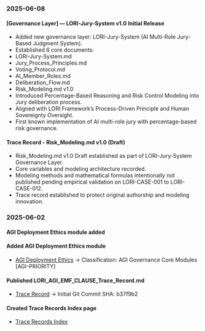 ### 2025-06-08

#### [Governance Layer] — LORI-Jury-System v1.0 Initial Release

- Added new governance layer: LORI-Jury-System (AI Multi-Role Jury-Based Judgment System).
- Established 6 core documents:
- LORI-Jury-System.md
- Jury_Process_Principles.md
- Voting_Protocol.md
- AI_Member_Roles.md
- Deliberation_Flow.md
- Risk_Modeling.md v1.0
- Introduced Percentage-Based Reasoning and Risk Control Modeling into Jury deliberation process.
- Aligned with LORI Framework’s Process-Driven Principle and Human Sovereignty Oversight.
- First known implementation of AI multi-role jury with percentage-based risk governance.

#### Trace Record - Risk_Modeling.md v1.0 (Draft)

- Risk_Modeling.md v1.0 Draft established as part of LORI-Jury-System Governance Layer.
- Core variables and modeling architecture recorded.
- Modeling methods and mathematical formulas intentionally not published pending empirical validation on LORI-CASE-001 to LORI-CASE-012.
- Trace record established to protect original authorship and modeling innovation.

### 2025-06-02
#### AGI Deployment Ethics module added
#### Added AGI Deployment Ethics module
- [AGI Deployment Ethics](modules/AGI_Deployment_Ethics.md) → Classification: AGI Governance Core Modules [AGI-PRIORITY]

#### Published LORI_AGI_EMF_CLAUSE_Trace_Record.md
- [Trace Record](records/LORI_AGI_EMF_CLAUSE_Trace_Record.md) → Initial Git Commit SHA: b37f9b2

#### Created Trace Records Index page
- [Trace Records Index](records/index.md)

 
